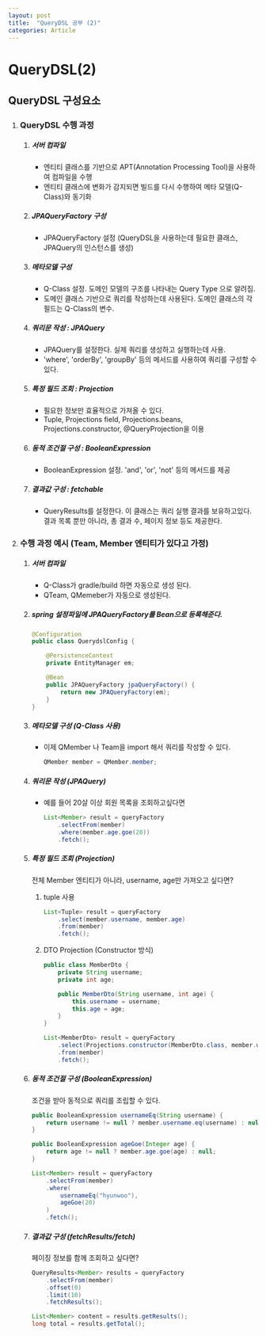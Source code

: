 ```yaml
---
layout: post
title:  "QueryDSL 공부 (2)"
categories: Article
---
```


# QueryDSL(2)

## QueryDSL 구성요소

1. ### QueryDSL 수행 과정

   1. ##### 서버 컴파일

      - 엔티티 클래스를 기반으로 APT(Annotation Processing Tool)을 사용하여 컴파일을 수행
      - 엔티티 클래스에 변화가 감지되면 빌드를 다시 수행하여 메타 모델(Q-Class)와 동기화

   2. ##### JPAQueryFactory 구성

      - JPAQueryFactory 설정 (QueryDSL을 사용하는데 필요한 클래스, JPAQuery의 인스턴스를 생성)

   3. ##### 메타모델 구성

      - Q-Class 설정. 도메인 모델의 구조를 나타내는 Query Type 으로 알려짐.
      - 도메인 클래스 기반으로 쿼리를 작성하는데 사용된다. 도메인 클래스의 각 필드는 Q-Class의 변수.

   4. ##### 쿼리문 작성 : JPAQuery

      - JPAQuery를 설정한다. 실제 쿼리를 생성하고 실행하는데 사용.
      - 'where', 'orderBy', 'groupBy' 등의 메서드를 사용하여 쿼리를 구성할 수 있다.

   5. ##### 특정 필드 조회 : Projection

      - 필요한 정보만 효율적으로 가져올 수 있다. 
      - Tuple, Projections field, Projections.beans, Projections.constructor, @QueryProjection을 이용

   6. ##### 동적 조건절 구성 : BooleanExpression

      - BooleanExpression 설정. 'and', 'or', 'not' 등의 메서드를 제공

   7. ##### 결과값 구성 : fetchable

      - QueryResults를 설정한다. 이 클래스는 쿼리 실행 결과를 보유하고있다. 결과 목록 뿐만 아니라, 총 결과 수, 페이지 정보 등도 제공한다.

2. ### 수행 과정 예시 (Team, Member 엔티티가 있다고 가정)

   1. ##### 서버 컴파일

      - Q-Class가 gradle/build 하면 자동으로 생성 된다.
      - QTeam, QMemeber가 자동으로 생성된다.

   2. ##### spring 설정파일에 JPAQueryFactory를 Bean으로 등록해준다.

      ```java
      @Configuration
      public class QuerydslConfig {
      
          @PersistenceContext
          private EntityManager em;
      
          @Bean
          public JPAQueryFactory jpaQueryFactory() {
              return new JPAQueryFactory(em);
          }
      }
      ```

   3. ##### 메타모델 구성 (Q-Class 사용)

      - 이제 QMember 나 Team을 import 해서 쿼리를 작성할 수 있다.

        ```java
        QMember member = QMember.member;
        ```

   4. ##### 쿼리문 작성 (JPAQuery)

      - 예를 들어 20살 이상 회원 목록을 조회하고싶다면

        ```java
        List<Member> result = queryFactory
            .selectFrom(member)
            .where(member.age.goe(20))
            .fetch();
        ```

   5. ##### 특정 필드 조회 (Projection)

      전체 Member 엔티티가 아니라, username, age만 가져오고 싶다면?

      1. tuple 사용

         ```java
         List<Tuple> result = queryFactory
             .select(member.username, member.age)
             .from(member)
             .fetch();
         ```

      2. DTO Projection (Constructor 방식)

         ```java
         public class MemberDto {
             private String username;
             private int age;
         
             public MemberDto(String username, int age) {
                 this.username = username;
                 this.age = age;
             }
         }
         ```

         ```java
         List<MemberDto> result = queryFactory
             .select(Projections.constructor(MemberDto.class, member.username, member.age))
             .from(member)
             .fetch();
         ```

   6. ##### 동적 조건절 구성 (BooleanExpression)

      조건을 받아 동적으로 쿼리를 조립할 수 있다.

      ```java
      public BooleanExpression usernameEq(String username) {
          return username != null ? member.username.eq(username) : null;
      }
      
      public BooleanExpression ageGoe(Integer age) {
          return age != null ? member.age.goe(age) : null;
      }
      ```

      ```java
      List<Member> result = queryFactory
          .selectFrom(member)
          .where(
              usernameEq("hyunwoo"),
              ageGoe(20)
          )
          .fetch();
      ```

   7. ##### 결과값 구성 (fetchResults/fetch)

      페이징 정보를 함께 조회하고 싶다면?

      ```java
      QueryResults<Member> results = queryFactory
          .selectFrom(member)
          .offset(0)
          .limit(10)
          .fetchResults();
      
      List<Member> content = results.getResults();
      long total = results.getTotal();
      ```